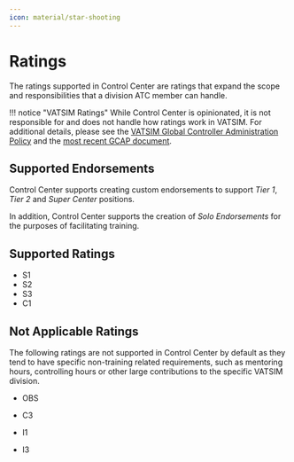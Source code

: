 ```yaml
---
icon: material/star-shooting
---
```


# Ratings

The ratings supported in Control Center are ratings that expand the scope and responsibilities that a division ATC member can handle.

!!! notice "VATSIM Ratings"
    While Control Center is opinionated, it is not responsible for and does not handle how ratings work in VATSIM.
    For additional details, please see the [VATSIM Global Controller Administration Policy][GCAP] and the [most recent GCAP document][GCAP-PDF].

## Supported Endorsements

Control Center supports creating custom endorsements to support *Tier 1*, *Tier 2* and *Super Center* positions.

In addition, Control Center supports the creation of *Solo Endorsements* for the purposes of facilitating training.

## Supported Ratings

<!-- See _includes/abbreviations.md for the definitions of the ratings. -->

- S1
- S2
- S3
- C1

## Not Applicable Ratings

The following ratings are not supported in Control Center by default as they tend to have specific non-training related requirements, such as mentoring hours, controlling hours or other large contributions to the specific VATSIM division.

- OBS
- C3
- I1
- I3

  [GCAP]: https://vatsim.net/docs/policy/global-controller-administration-policy
  [GCAP-PDF]: https://cdn.vatsim.net/policy-documents/GCAP_v1_Release.pdf
